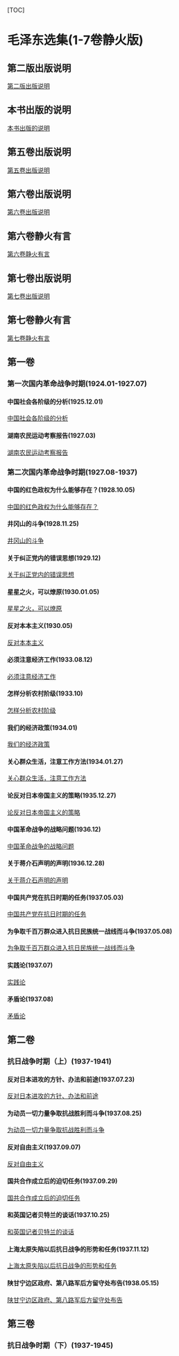 [TOC]

# 毛泽东选集(1-7卷静火版)

## 第二版出版说明

[第二版出版说明](毛泽东选集(1-7卷静火版)/第二版出版说明.md)

## 本书出版的说明

[本书出版的说明](毛泽东选集(1-7卷静火版)/本书出版的说明.md)

## 第五卷出版说明

[第五卷出版说明](毛泽东选集(1-7卷静火版)/第五卷出版说明.md)

## 第六卷出版说明

[第六卷出版说明](毛泽东选集(1-7卷静火版)/第六卷出版说明.md)

## 第六卷静火有言

[第六卷静火有言](毛泽东选集(1-7卷静火版)/第六卷静火有言.md)

## 第七卷出版说明

[第七卷出版说明](毛泽东选集(1-7卷静火版)/第七卷出版说明.md)

## 第七卷静火有言

[第七卷静火有言](毛泽东选集(1-7卷静火版)/第七卷静火有言.md)

## 第一卷

### 第一次国内革命战争时期(1924.01-1927.07)

#### 中国社会各阶级的分析(1925.12.01)

[中国社会各阶级的分析](毛泽东选集(1-7卷静火版)/第一卷/第一次国内革命战争时期/中国社会各阶级的分析.md)

#### 湖南农民运动考察报告(1927.03)

[湖南农民运动考察报告](毛泽东选集(1-7卷静火版)/第一卷/第一次国内革命战争时期/湖南农民运动考察报告.md)

### 第二次国内革命战争时期(1927.08-1937)

#### 中国的红色政权为什么能够存在？(1928.10.05)

[中国的红色政权为什么能够存在？](毛泽东选集(1-7卷静火版)/第一卷/第二次国内革命战争时期/中国的红色政权为什么能够存在？.md)

#### 井冈山的斗争(1928.11.25)

[井冈山的斗争](毛泽东选集(1-7卷静火版)/第一卷/第二次国内革命战争时期/井冈山的斗争.md)

#### 关于纠正党内的错误思想(1929.12)

[关于纠正党内的错误思想](毛泽东选集(1-7卷静火版)/第一卷/第二次国内革命战争时期/关于纠正党内的错误思想.md)

#### 星星之火，可以燎原(1930.01.05)

[星星之火，可以燎原](毛泽东选集(1-7卷静火版)/第一卷/第二次国内革命战争时期/星星之火，可以燎原.md)

#### 反对本本主义(1930.05)

[反对本本主义](毛泽东选集(1-7卷静火版)/第一卷/第二次国内革命战争时期/反对本本主义.md)

#### 必须注意经济工作(1933.08.12)

[必须注意经济工作](毛泽东选集(1-7卷静火版)/第一卷/第二次国内革命战争时期/必须注意经济工作.md)

#### 怎样分析农村阶级(1933.10)

[怎样分析农村阶级](毛泽东选集(1-7卷静火版)/第一卷/第二次国内革命战争时期/怎样分析农村阶级.md)

#### 我们的经济政策(1934.01)

[我们的经济政策](毛泽东选集(1-7卷静火版)/第一卷/第二次国内革命战争时期/我们的经济政策.md)

#### 关心群众生活，注意工作方法(1934.01.27)

[关心群众生活，注意工作方法](毛泽东选集(1-7卷静火版)/第一卷/第二次国内革命战争时期/关心群众生活，注意工作方法.md)

#### 论反对日本帝国主义的策略(1935.12.27)

[论反对日本帝国主义的策略](毛泽东选集(1-7卷静火版)/第一卷/第二次国内革命战争时期/论反对日本帝国主义的策略.md)

#### 中国革命战争的战略问题(1936.12)

[中国革命战争的战略问题](毛泽东选集(1-7卷静火版)/第一卷/第二次国内革命战争时期/中国革命战争的战略问题.md)

#### 关于蒋介石声明的声明(1936.12.28)

[关于蒋介石声明的声明](毛泽东选集(1-7卷静火版)/第一卷/第二次国内革命战争时期/关于蒋介石声明的声明.md)

#### 中国共产党在抗日时期的任务(1937.05.03)

[中国共产党在抗日时期的任务](毛泽东选集(1-7卷静火版)/第一卷/第二次国内革命战争时期/中国共产党在抗日时期的任务.md)

#### 为争取千百万群众进入抗日民族统一战线而斗争(1937.05.08)

[为争取千百万群众进入抗日民族统一战线而斗争](毛泽东选集(1-7卷静火版)/第一卷/第二次国内革命战争时期/为争取千百万群众进入抗日民族统一战线而斗争.md)

#### 实践论(1937.07)

[实践论](毛泽东选集(1-7卷静火版)/第一卷/第二次国内革命战争时期/实践论.md)

#### 矛盾论(1937.08)

[矛盾论](毛泽东选集(1-7卷静火版)/第一卷/第二次国内革命战争时期/矛盾论.md)

## 第二卷

### 抗日战争时期（上）(1937-1941)

#### 反对日本进攻的方针、办法和前途(1937.07.23)

[反对日本进攻的方针、办法和前途](毛泽东选集(1-7卷静火版)/第二卷/抗日战争时期（上）/反对日本进攻的方针、办法和前途.md)

#### 为动员一切力量争取抗战胜利而斗争(1937.08.25)

[为动员一切力量争取抗战胜利而斗争](毛泽东选集(1-7卷静火版)/第二卷/抗日战争时期（上）/为动员一切力量争取抗战胜利而斗争.md)

#### 反对自由主义(1937.09.07)

[反对自由主义](毛泽东选集(1-7卷静火版)/第二卷/抗日战争时期（上）/反对自由主义.md)

#### 国共合作成立后的迫切任务(1937.09.29)

[国共合作成立后的迫切任务](毛泽东选集(1-7卷静火版)/第二卷/抗日战争时期（上）/国共合作成立后的迫切任务.md)

#### 和英国记者贝特兰的谈话(1937.10.25)

[和英国记者贝特兰的谈话](毛泽东选集(1-7卷静火版)/第二卷/抗日战争时期（上）/和英国记者贝特兰的谈话.md)

#### 上海太原失陷以后抗日战争的形势和任务(1937.11.12)

[上海太原失陷以后抗日战争的形势和任务](毛泽东选集(1-7卷静火版)/第二卷/抗日战争时期（上）/上海太原失陷以后抗日战争的形势和任务.md)

#### 陕甘宁边区政府、第八路军后方留守处布告(1938.05.15)

[陕甘宁边区政府、第八路军后方留守处布告](毛泽东选集(1-7卷静火版)/第二卷/抗日战争时期（上）/陕甘宁边区政府、第八路军后方留守处布告.md)



## 第三卷

### 抗日战争时期（下）(1937-1945)

